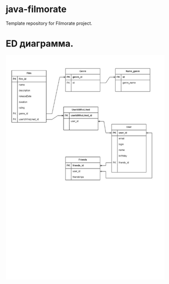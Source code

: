 # java-filmorate
Template repository for Filmorate project.
# ED диаграмма.
![ED диаграмма.](/src/main/resources/static/ED.jpg)
